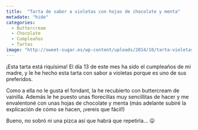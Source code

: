 ```yaml
---
title:  "Tarta de sabor a violetas con hojas de chocolate y menta"
metadate: "hide"
categories:
  - Buttercream
  - Chocolate
  - Cumpleaños
  - Tartas
image: "http://sweet-sugar.es/wp-content/uploads/2014/10/tarta-violetas.jpg"
---
```


¡Esta tarta está riquísima! El día 13 de este mes ha sido el cumpleaños de mi madre, y le he hecho esta tarta con sabor a violetas porque es uno de sus preferidos.

Como a ella no le gusta el fondant, la he recubierto con buttercream de vainilla. Además le he puesto unas florecillas muy sencillitas de hacer y me envalentoné con unas hojas de chocolate y menta (más adelante subiré la explicación de cómo se hacen, ¡vereis que fácil!)

Bueno, no sobró ni una pizca así que habrá que repetirla&#8230; 😛

&nbsp;
